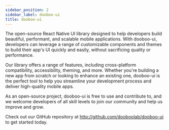 ```yaml
---
sidebar_position: 2
sidebar_label: dooboo-ui
title: dooboo-ui
---
```


The open-source React Native UI library designed to help developers build beautiful, performant, and scalable mobile applications.
With dooboo-ui, developers can leverage a range of customizable components and themes to build their app's UI quickly and easily, without sacrificing quality or performance.

Our library offers a range of features, including cross-platform compatibility, accessibility, theming, and more.
Whether you're building a new app from scratch or looking to enhance an existing one, dooboo-ui is the perfect tool to help you streamline your development process and deliver high-quality mobile apps.

As an open-source project, dooboo-ui is free to use and contribute to, and we welcome developers of all skill levels to join our community and help us improve and grow.

Check out our GitHub repository at http://github.com/dooboolab/dooboo-ui to get started today.

